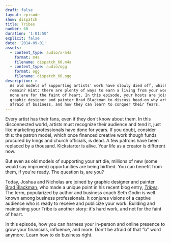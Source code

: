 ```yaml
---
draft: false
layout: episode
show: dispatch
title: Tribes
number: 60
duration: '1:01:50'
explicit: false
date: '2014-09-01'
assets:
  - content_type: audio/x-m4a
    format: m4a
    filename: dispatch_60.m4a
  - content_type: audio/ogg
    format: ogg
    filename: dispatch_60.ogg
description: >-
  As old models of supporting artists' work have slowly died off, which ones
  remain? Hint: there are plenty of ways to earn a living from your work, but
  none are for the faint of heart. In this episode, your hosts are joined by
  graphic designer and painter Brad Blackman to discuss head-on why artists are
  afraid of business, and how they can learn to conquer their fears. 
---
```

Every artist has their fans, even if they don't know about them. In this disconnected world, artists must recognize their audience and tend it, just like marketing professionals have done for years. If you doubt, consider this: the patron model, which once financed creative work though funds procured by kings and church officials, is dead. A few patrons have been replaced by a thousand. Kickstarter is alive. Your life as a creator is different now.

But even as old models of supporting your art die, millions of new (some would say improved) opportunities are being birthed. You can benefit from them,  if you're ready. The question is, are you?

Today, Joshua and Nicholas are joined by graphic designer and painter [Brad Blackman](http://bradblackman.com), who made a unique point in his recent blog entry, *[Tribes](http://bradblackman.com/tribes)*. The term, popularized by author and business coach Seth Godin is well known among business professionals. It conjures visions of a captive audience who is ready to receive and publicize your work. Building and maintaining your Tribe is another story: it's hard work, and not for the faint of heart. 

In this episode, how you can harness your in-person and online presence to grow your financials, influence, and more. Don't be afraid of that "b" word anymore. Learn how to do business right. 